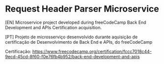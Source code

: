 # Request Header Parser Microservice

[EN] Microservice project developed during freeCodeCamp Back End Development and APIs Certification acquisition.

[PT] Projeto de microsserviço desenvolvido durante aquisição de certificação de Desenvolvimento de Back End e APIs, do freeCodeCamp

Certificação: https://www.freecodecamp.org/certification/fccc7018c44-9ecd-45cd-8f60-f0e76fb4b952/back-end-development-and-apis
